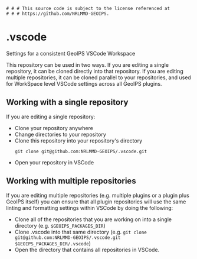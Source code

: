     # # # This source code is subject to the license referenced at
    # # # https://github.com/NRLMMD-GEOIPS.

# .vscode
Settings for a consistent GeoIPS VSCode Workspace

This repository can be used in two ways. If you are editing a single repository,
it can be cloned directly into that repository. If you are editing multiple
repositories, it can be cloned parallel to your repositories, and used for WorkSpace
level VSCode settings across all GeoIPS plugins.

## Working with a single repository
If you are editing a single repository:
- Clone your repository anywhere
- Change directories to your repository
- Clone this repository into your repository's directory
  ```
  git clone git@github.com:NRLMMD-GEOIPS/.vscode.git
  ```
- Open your repository in VSCode

## Working with multiple repositories
If you are editing multiple repositories (e.g. multiple plugins or a plugin plus
GeoIPS itself) you can ensure that all plugin repositories will use the same linting
and formatting settings within VSCode by doing the following: 
- Clone all of the repositories that you are working on into a single directory
  (e.g. `$GEOIPS_PACKAGES_DIR`)
- Clone .vscode into that same directory (e.g.
  `git clone git@github.com:NRLMMD-GEOIPS/.vscode.git $GEOIPS_PACKAGES_DIR/.vscode`)
- Open the directory that contains all repositories in VSCode.
